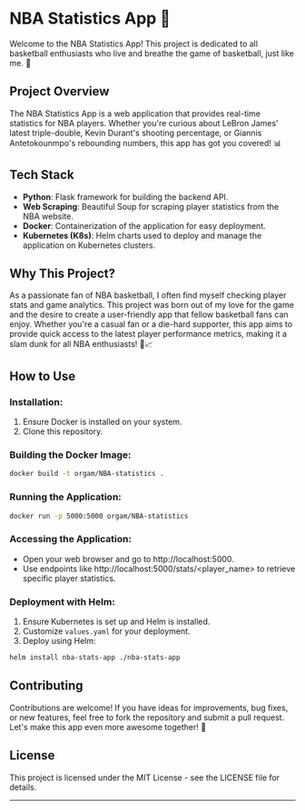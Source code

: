 # NBA Statistics App 🏀

Welcome to the NBA Statistics App! This project is dedicated to all basketball enthusiasts who live and breathe the game of basketball, just like me. 🌟

## Project Overview

The NBA Statistics App is a web application that provides real-time statistics for NBA players. Whether you're curious about LeBron James' latest triple-double, Kevin Durant's shooting percentage, or Giannis Antetokounmpo's rebounding numbers, this app has got you covered! 📊

## Tech Stack

- **Python**: Flask framework for building the backend API.
- **Web Scraping**: Beautiful Soup for scraping player statistics from the NBA website.
- **Docker**: Containerization of the application for easy deployment.
- **Kubernetes (K8s)**: Helm charts used to deploy and manage the application on Kubernetes clusters.

## Why This Project?

As a passionate fan of NBA basketball, I often find myself checking player stats and game analytics. This project was born out of my love for the game and the desire to create a user-friendly app that fellow basketball fans can enjoy. Whether you're a casual fan or a die-hard supporter, this app aims to provide quick access to the latest player performance metrics, making it a slam dunk for all NBA enthusiasts! 🏀📈

## How to Use

### Installation:

1. Ensure Docker is installed on your system.
2. Clone this repository.

### Building the Docker Image:

```bash
docker build -t orgam/NBA-statistics .
```

### Running the Application:

```bash
docker run -p 5000:5000 orgam/NBA-statistics
```

### Accessing the Application:

- Open your web browser and go to http://localhost:5000.
- Use endpoints like http://localhost:5000/stats/<player_name> to retrieve specific player statistics.

### Deployment with Helm:

1. Ensure Kubernetes is set up and Helm is installed.
2. Customize `values.yaml` for your deployment.
3. Deploy using Helm:

```bash
helm install nba-stats-app ./nba-stats-app
```

## Contributing

Contributions are welcome! If you have ideas for improvements, bug fixes, or new features, feel free to fork the repository and submit a pull request. Let's make this app even more awesome together! 🚀

## License

This project is licensed under the MIT License - see the LICENSE file for details.

---

